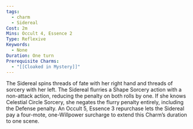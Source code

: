 ```yaml
---
tags:
  - charm
  - Sidereal
Cost: 2m
Mins: Occult 4, Essence 2
Type: Reflexive
Keywords:
  - None
Duration: One turn
Prerequisite Charms:
  - "[[Cloaked in Mystery]]"
---
```

The Sidereal spins threads of fate with her right hand and threads of sorcery with her left. The Sidereal flurries a Shape Sorcery action with a non-attack action, reducing the penalty on both rolls by one. If she knows Celestial Circle Sorcery, she negates the flurry penalty entirely, including the Defense penalty. An Occult 5, Essence 3 repurchase lets the Sidereal pay a four-mote, one-Willpower surcharge to extend this Charm’s duration to one scene.